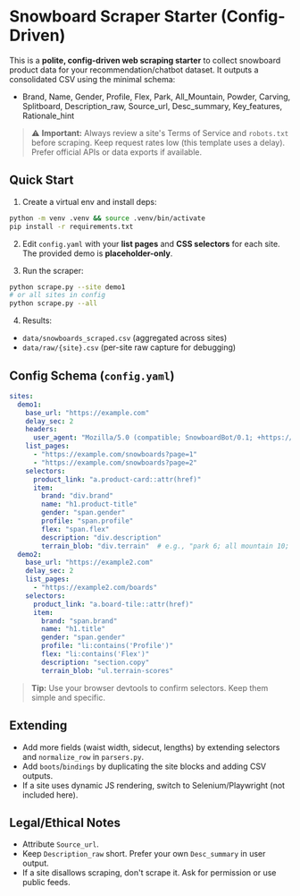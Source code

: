 # Snowboard Scraper Starter (Config-Driven)

This is a **polite, config-driven web scraping starter** to collect snowboard product data
for your recommendation/chatbot dataset. It outputs a consolidated CSV using the minimal schema:

- Brand, Name, Gender, Profile, Flex, Park, All_Mountain, Powder, Carving, Splitboard,
  Description_raw, Source_url, Desc_summary, Key_features, Rationale_hint

> ⚠️ **Important:** Always review a site's Terms of Service and `robots.txt` before scraping.
Keep request rates low (this template uses a delay). Prefer official APIs or data exports if available.

## Quick Start

1. Create a virtual env and install deps:
```bash
python -m venv .venv && source .venv/bin/activate
pip install -r requirements.txt
```

2. Edit `config.yaml` with your **list pages** and **CSS selectors** for each site.
   The provided demo is **placeholder-only**.

3. Run the scraper:
```bash
python scrape.py --site demo1
# or all sites in config
python scrape.py --all
```

4. Results:
- `data/snowboards_scraped.csv` (aggregated across sites)
- `data/raw/{site}.csv` (per-site raw capture for debugging)

## Config Schema (`config.yaml`)

```yaml
sites:
  demo1:
    base_url: "https://example.com"
    delay_sec: 2
    headers:
      user_agent: "Mozilla/5.0 (compatible; SnowboardBot/0.1; +https://example.com/bot)"
    list_pages:
      - "https://example.com/snowboards?page=1"
      - "https://example.com/snowboards?page=2"
    selectors:
      product_link: "a.product-card::attr(href)"
      item:
        brand: "div.brand"
        name: "h1.product-title"
        gender: "span.gender"
        profile: "span.profile"
        flex: "span.flex"
        description: "div.description"
        terrain_blob: "div.terrain"  # e.g., "park 6; all mountain 10; powder 6"
  demo2:
    base_url: "https://example2.com"
    delay_sec: 2
    list_pages:
      - "https://example2.com/boards"
    selectors:
      product_link: "a.board-tile::attr(href)"
      item:
        brand: "span.brand"
        name: "h1.title"
        gender: "span.gender"
        profile: "li:contains('Profile')"
        flex: "li:contains('Flex')"
        description: "section.copy"
        terrain_blob: "ul.terrain-scores"
```

> **Tip:** Use your browser devtools to confirm selectors. Keep them simple and specific.

## Extending
- Add more fields (waist width, sidecut, lengths) by extending selectors and `normalize_row` in `parsers.py`.
- Add `boots`/`bindings` by duplicating the site blocks and adding CSV outputs.
- If a site uses dynamic JS rendering, switch to Selenium/Playwright (not included here).

## Legal/Ethical Notes
- Attribute `Source_url`.
- Keep `Description_raw` short. Prefer your own `Desc_summary` in user output.
- If a site disallows scraping, don't scrape it. Ask for permission or use public feeds.
